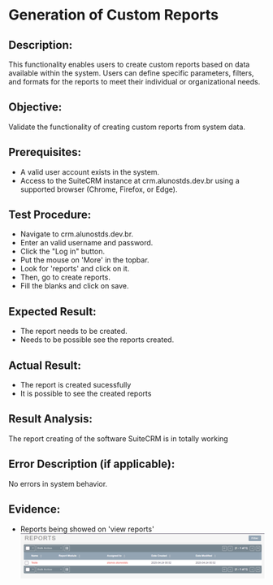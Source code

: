 # Generation of Custom Reports
## Description: 
This functionality enables users to create custom reports based on data available within the system. Users can define specific parameters, filters, and formats for the reports to meet their individual or organizational needs.

## Objective: 
Validate the functionality of creating custom reports from system data.

## Prerequisites:
* A valid user account exists in the system.
* Access to the SuiteCRM instance at crm.alunostds.dev.br using a supported browser (Chrome, Firefox, or Edge).

## Test Procedure:
* Navigate to crm.alunostds.dev.br.
* Enter an valid username and password.
* Click the "Log in" button.
* Put the mouse on 'More' in the topbar.
* Look for 'reports' and click on it.
* Then, go to create reports.
* Fill the blanks and click on save.

## Expected Result:
* The report needs to be created.
* Needs to be possible see the reports created.

## Actual Result:
* The report is created sucessfully
* It is possible to see the created reports

## Result Analysis:
The report creating of the software SuiteCRM is in totally working

## Error Description (if applicable):
No errors in system behavior.

## Evidence:
* Reports being showed on 'view reports'
![reportsTest](/images/testCase17/reportsTest.png)